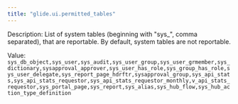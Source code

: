 ```yaml
---
title: "glide.ui.permitted_tables"
---
```


Description: List of system tables (beginning with "sys_", comma separated), that are reportable. By default, system tables are not reportable.
		

Value: `sys_db_object,sys_user,sys_audit,sys_user_group,sys_user_grmember,sys_dictionary,sysapproval_approver,sys_user_has_role,sys_group_has_role,sys_user_delegate,sys_report_page_hdrftr,sysapproval_group,sys_api_stats,sys_api_stats_requestor,sys_api_stats_requestor_monthly,v_api_stats_requestor,sys_portal_page,sys_report,sys_alias,sys_hub_flow,sys_hub_action_type_definition`